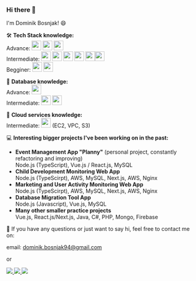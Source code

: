 ### Hi there 👋

I'm Dominik Bosnjak! 😄

🛠️ <b>Tech Stack knowledge:</b></br>
Advance: <img src="https://img.shields.io/badge/TypeScript-007ACC?style=for-the-badge&logo=typescript&logoColor=white" style="height:25px;"/> <img src="https://img.shields.io/badge/JavaScript-323330?style=for-the-badge&logo=javascript&logoColor=F7DF1E" style="height:25px;"/> <img src="https://img.shields.io/badge/Node.js-339933?style=for-the-badge&logo=nodedotjs&logoColor=white" style="height:25px;"/> </br>
Intermediate: <img src="https://img.shields.io/badge/PHP-777BB4?style=for-the-badge&logo=php&logoColor=white" style="height:25px;"/> <img src="https://img.shields.io/badge/C%23-239120?style=for-the-badge&logo=c-sharp&logoColor=white" style="height:25px;"/> <img src="https://img.shields.io/badge/Java-ED8B00?style=for-the-badge&logo=java&logoColor=white" style="height:25px;"/> <img src="https://img.shields.io/badge/React-20232A?style=for-the-badge&logo=react&logoColor=61DAFB" style="height:25px;"/> <img src="https://img.shields.io/badge/next.js-000000?style=for-the-badge&logo=nextdotjs&logoColor=white" style="height:25px;"/><img src="https://img.shields.io/badge/Vue.js-35495E?style=for-the-badge&logo=vuedotjs&logoColor=4FC08D" style="height:25px;"/></br>
Begginer: <img src="https://img.shields.io/badge/Kotlin-0095D5?&style=for-the-badge&logo=kotlin&logoColor=white" style="height:25px;"/> <img src="https://img.shields.io/badge/Swift-FA7343?style=for-the-badge&logo=swift&logoColor=white" style="height:25px;"/></br>

📁 <b>Database knowledge:</b></br>
Advance: <img src="https://img.shields.io/badge/MySQL-005C84?style=for-the-badge&logo=mysql&logoColor=white" style="height:25px;"/></br>
Intermediate: <img src="https://img.shields.io/badge/MongoDB-4EA94B?style=for-the-badge&logo=mongodb&logoColor=white" style="height:25px;"/> <img src="https://img.shields.io/badge/firebase-ffca28?style=for-the-badge&logo=firebase&logoColor=black" style="height:25px;"/></br>

💭 <b>Cloud services knowledge:</b></br>
Intermediate: <img src="https://img.shields.io/badge/Amazon_AWS-FF9900?style=for-the-badge&logo=amazonaws&logoColor=white" style="height:25px;"/> (EC2, VPC, S3)</br>

💻 <b>Interesting bigger projects I've been working on in the past:</b>

- <b>Event Management App "Planny"</b> (personal project, constantly refactoring and improving) </br>
  Node.js (TypeScript), Vue.js / React.js, MySQL
- <b>Child Development Monitoring Web App</b></br>
  Node.js (TypeScirpt), AWS, MySQL, Next.js, AWS, Nginx
- <b>Marketing and User Activity Monitoring Web App</b></br>
  Node.js (TypeScirpt), AWS, MySQL, Next.js, AWS, Nginx
- <b>Database Migration Tool App</b></br>
  Node.js (Javascript), Vue.js, MySQL
- <b>Many other smaller practice projects</b></br>
  Vue.js, React.js/Next.js, Java, C#, PHP, Mongo, Firebase

💬 If you have any questions or just want to say hi, feel free to contact me on:

email: dominik.bosnjak94@gmail.com

or

<a href="https://www.linkedin.com/in/dominik-bosnjak94">
    <img src="https://img.icons8.com/color/35/000000/linkedin.png"/>
</a>
<a href="https://www.instagram.com/dominikbosnjak94/">
    <img src="https://img.icons8.com/fluency/35/000000/instagram-new.png"/>
</a>
<a href="https://www.facebook.com/dominik.bosnjak.9/">
     <img src="https://img.icons8.com/color/35/000000/facebook-new.png"/>    
</a>
